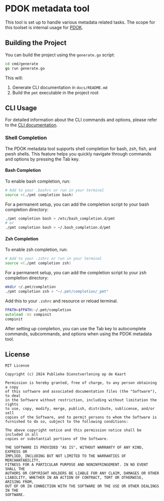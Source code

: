 # PDOK metadata tool
This tool is set up to handle various metadata related tasks.
The scope for this toolset is internal usage for [PDOK](pdok.nl).

## Building the Project

You can build the project using the `generate.go` script:

```bash
cd cmd/generate
go run generate.go
```

This will:
1. Generate CLI documentation in `docs/README.md`
2. Build the `pmt` executable in the project root

## CLI Usage

For detailed information about the CLI commands and options, please refer to the [CLI documentation](docs/README.md).


### Shell Completion

The PDOK metadata tool supports shell completion for bash, zsh, fish, and pwsh shells. This feature helps you quickly navigate through commands and options by pressing the Tab key.

#### Bash Completion

To enable bash completion, run:

```bash
# Add to your .bashrc or run in your terminal
source <(./pmt completion bash)
```

For a permanent setup, you can add the completion script to your bash completion directory:

```bash
./pmt completion bash > /etc/bash_completion.d/pmt
# or
./pmt completion bash > ~/.bash_completion.d/pmt
```

#### Zsh Completion

To enable zsh completion, run:

```zsh
# Add to your .zshrc or run in your terminal
source <(./pmt completion zsh)
```

For a permanent setup, you can add the completion script to your zsh completion directory:

```zsh
mkdir ~/.pmt/completion
./pmt completion zsh > "~/.pmt/completion/_pmt"
```

Add this to your `.zshrc` and resource or reload terminal.

```zsh
FPATH=$FPATH:~/.pmt/completion
autoload -Uz compinit
compinit
```

After setting up completion, you can use the Tab key to autocomplete commands, subcommands, and options when using the PDOK metadata tool.

## License

```
MIT License

Copyright (c) 2024 Publieke Dienstverlening op de Kaart

Permission is hereby granted, free of charge, to any person obtaining a copy
of this software and associated documentation files (the "Software"), to deal
in the Software without restriction, including without limitation the rights
to use, copy, modify, merge, publish, distribute, sublicense, and/or sell
copies of the Software, and to permit persons to whom the Software is
furnished to do so, subject to the following conditions:

The above copyright notice and this permission notice shall be included in all
copies or substantial portions of the Software.

THE SOFTWARE IS PROVIDED "AS IS", WITHOUT WARRANTY OF ANY KIND, EXPRESS OR
IMPLIED, INCLUDING BUT NOT LIMITED TO THE WARRANTIES OF MERCHANTABILITY,
FITNESS FOR A PARTICULAR PURPOSE AND NONINFRINGEMENT. IN NO EVENT SHALL THE
AUTHORS OR COPYRIGHT HOLDERS BE LIABLE FOR ANY CLAIM, DAMAGES OR OTHER
LIABILITY, WHETHER IN AN ACTION OF CONTRACT, TORT OR OTHERWISE, ARISING FROM,
OUT OF OR IN CONNECTION WITH THE SOFTWARE OR THE USE OR OTHER DEALINGS IN THE
SOFTWARE.
```
